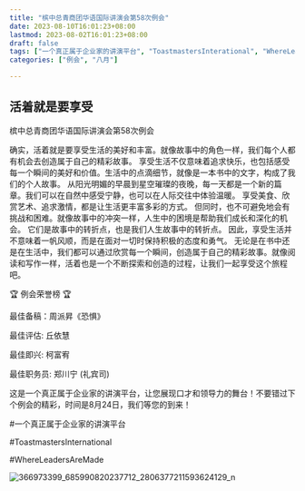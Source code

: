 ```yaml
---
title: "槟中总青商团华语国际讲演会第58次例会"
date: 2023-08-10T16:01:23+08:00
lastmod: 2023-08-02T16:01:23+08:00
draft: false
tags: ["一个真正属于企业家的讲演平台", "ToastmastersInterational", "WhereLeadersAreMade", "周派昇", "丘依慧", "柯富宥","郑川宁"]
categories: ["例会", "八月"]

---
```

 
## 活着就是要享受

槟中总青商团华语国际讲演会第58次例会

确实，活着就是要享受生活的美好和丰富。就像故事中的角色一样，我们每个人都有机会去创造属于自己的精彩故事。
享受生活不仅意味着追求快乐，也包括感受每一个瞬间的美好和价值。生活中的点滴细节，就像是一本书中的文字，构成了我们的个人故事。
从阳光明媚的早晨到星空璀璨的夜晚，每一天都是一个新的篇章。我们可以在自然中感受宁静，也可以在人际交往中体验温暖。
享受美食、欣赏艺术、追求激情，都是让生活更丰富多彩的方式。
但同时，也不可避免地会有挑战和困难。就像故事中的冲突一样，人生中的困境是帮助我们成长和深化的机会。
它们是故事中的转折点，也是我们人生故事中的转折点。
因此，享受生活并不意味着一帆风顺，而是在面对一切时保持积极的态度和勇气。
无论是在书中还是在生活中，我们都可以通过欣赏每一个瞬间，创造属于自己的精彩故事。就像阅读和写作一样，活着也是一个不断探索和创造的过程，让我们一起享受这个旅程吧。

🏆 例会荣誉榜 🏆

最佳备稿：周派昇《恐惧》

最佳评估: 丘依慧

最佳即兴: 柯富宥

最佳职务员: 郑川宁 (礼宾司)

这是一个真正属于企业家的讲演平台，让您展现口才和领导力的舞台！不要错过下个例会的精彩，时间是8月24日，我们等您的到来！

#一个真正属于企业家的讲演平台

#ToastmastersInternational

#WhereLeadersAreMade


![366973399_685990820237712_2806377211593624129_n](https://github.com/Weipin5013/tmc/assets/40177121/a2a5d76b-b4cf-41a1-b47b-a61da44ae77f)

